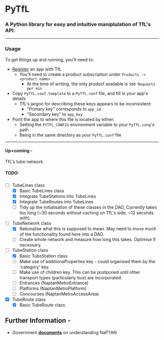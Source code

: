 # PyTfL

### A Python library for easy and intuitive maniplulation of TfL's API.

----------

### Usage

To get things up and running, you'll need to:
 - [Register](https://api-portal.tfl.gov.uk) an app with TfL
    - You'll need to create a product subscription under `Products -> <product name>`
        - At the time of writing, the only product available is `500 Requests per min`
 - Copy `PyTfL.conf.template` to a `PyTfL.conf` file, and fill in your app's details
    - TfL's jargon for describing these keys appears to be inconsistent: 
        - "Primary key" corresponds to `app_id`
        - "Secondary key" to `app_key`
 - Point the app to where this file is located by either:
    - Setting the `PYTFL_CONFIG` environment variable to your `PyTfL.cong`'s path
    - Being in the same directory as your `PyTfL.conf` file 
 
----------

#### Up+coming -
TfL's tube network.

##### TODO:

- [ ] TubeLines class
    - [x] Basic TubeLines class
    - [x] Integrate TubeStations into TubeLines
    - [x] Integrate TubeRoutes into TubeLines
    - [ ] Tidy up the initialisation of these classes in the DAO, Currently takes too long (~30 seconds without caching on TfL's side, ~12 seconds with).
- [ ] TubeNetwork class
    - [x] Rationalise what this is supposed to mean. May need to move much of the functionality found here into a DAO.
    - [ ] Create whole network and measure how long this takes. Optimise if necessary.
- [ ] TubeStation class
    - [x] Basic TubeStation class
    - [ ] Make use of additionaProperties key - could organised them by the 'category' key.
    - [ ] Make use of children key. This can be postponed until other transport types (particularly bus) are incorporated.
    - [ ] Entrances (NaptanMetroEntrance)
    - [ ] Platforms (NaptanMetroPlatform)
    - [ ] Concourses (NaptanMetroAccessArea)
- [x] TubeRoute class
    - [x] Basic TubeRoute class

## Further Information -

- Government [**documents**](https://www.gov.uk/government/publications/national-public-transport-access-node-schema) on understanding NaPTAN

